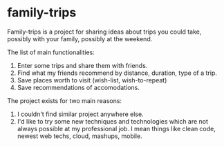 family-trips
============

Family-trips is a project for sharing ideas about trips you could take, possibly with your family, 
possibly at the weekend.

The list of main functionalities:
1. Enter some trips and share them with friends.
2. Find what my friends recommend by distance, duration, type of a trip.
3. Save places worth to visit (wish-list, wish-to-repeat)
4. Save recommendations of accomodations.

The project exists for two main reasons:
1. I couldn't find similar project anywhere else.
2. I'd like to try some new techniques and technologies which are not always possible at my professional job. I mean things like clean code, newest web techs, cloud, mashups, mobile.
